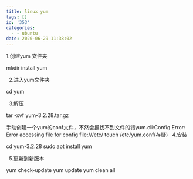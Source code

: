 ```yaml
---
title: linux yum
tags: []
id: '353'
categories:
  - - ubuntu
date: 2020-06-29 11:38:02
---
```


1.创建yum 文件夹

mkdir install yum

  2.进入yum文件夹

cd yum

  3.解压

tar -xvf yum-3.2.28.tar.gz

手动创建一个yum的conf文件，不然会报找不到文件的错yum.cli:Config Error: Error accessing file for config file:///etc/ touch /etc/yum.conf(存疑)   4.安装

cd yum-3.2.28
sudo apt install yum

  5.更新到新版本

yum check-update
yum update
yum clean all
